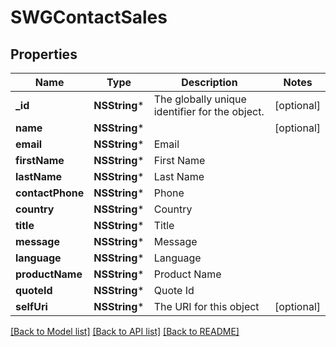 # SWGContactSales

## Properties
Name | Type | Description | Notes
------------ | ------------- | ------------- | -------------
**_id** | **NSString*** | The globally unique identifier for the object. | [optional] 
**name** | **NSString*** |  | [optional] 
**email** | **NSString*** | Email | 
**firstName** | **NSString*** | First Name | 
**lastName** | **NSString*** | Last Name | 
**contactPhone** | **NSString*** | Phone | 
**country** | **NSString*** | Country | 
**title** | **NSString*** | Title | 
**message** | **NSString*** | Message | 
**language** | **NSString*** | Language | 
**productName** | **NSString*** | Product Name | 
**quoteId** | **NSString*** | Quote Id | 
**selfUri** | **NSString*** | The URI for this object | [optional] 

[[Back to Model list]](../README.md#documentation-for-models) [[Back to API list]](../README.md#documentation-for-api-endpoints) [[Back to README]](../README.md)


